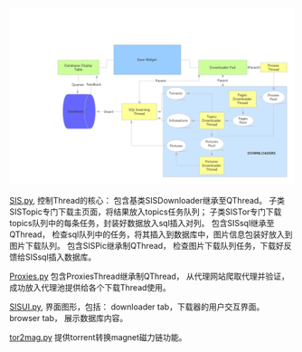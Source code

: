 ![image](https://github.com/FYoungLee/SiSTor/blob/master/SiSTor.png)

[SIS.py](SIS.py), 控制Thread的核心：
        包含基类SISDownloader继承至QThread。
            子类SISTopic专门下载主页面，将结果放入topics任务队列；
            子类SISTor专门下载topics队列中的每条任务，封装好数据放入sql插入对列。
        包含SISsql继承至QThread， 检查sql队列中的任务，将其插入到数据库中，图片信息包装好放入到图片下载队列。
        包含SISPic继承制QThread， 检查图片下载队列任务，下载好反馈给SISsql插入数据库。

[Proxies.py](Proxies.py) 包含ProxiesThread继承制QThread， 从代理网站爬取代理并验证，成功放入代理池提供给各个下载Thread使用。

[SISUI.py](SISUI.py), 界面图形，包括：
        downloader tab，下载器的用户交互界面。
        browser tab， 展示数据库内容。

[tor2mag.py](tor2mag.py) 提供torrent转换magnet磁力链功能。

